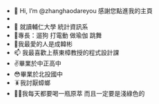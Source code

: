 - 👋 Hi, I’m @zhanghaodareyou 感謝您點進我的主頁
- 
- 👀 就讀輔仁大學 統計資訊系
- 🌱專長：遛狗 打電動 做瑜伽 跳舞 
- 💞️我最愛的人是成韓彬
- 📫 我最喜歡上蔡東樟教授的程式設計課
- ✌️畢業於中正高中
- 😳畢業於北投國中
- 🪳我討厭蟑螂
- 👌🏽我每天都要喝一瓶原萃 而且一定要是淺綠色的

<!---
zhanghaodareyou/zhanghaodareyou is a ✨ special ✨ repository because its `README.md` (this file) appears on your GitHub profile.
You can click the Preview link to take a look at your changes.
--->

